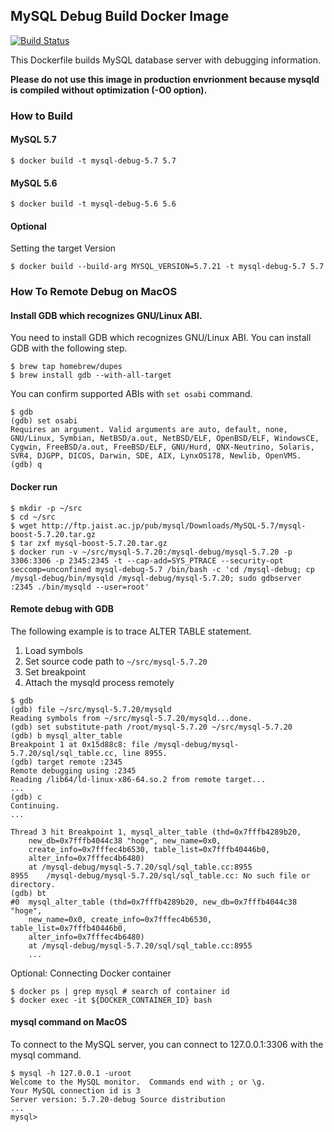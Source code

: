## MySQL Debug Build Docker Image ##

[![Build Status](https://travis-ci.org/y-asaba/docker-mysql-debug.svg?branch=master)](https://travis-ci.org/y-asaba/docker-mysql-debug)

This Dockerfile builds MySQL database server with debugging information.

**Please do not use this image in production envrionment because mysqld is compiled without optimization (-O0 option).**

### How to Build ###

#### MySQL 5.7 ####

```
$ docker build -t mysql-debug-5.7 5.7
```

#### MySQL 5.6 ####

```
$ docker build -t mysql-debug-5.6 5.6
```

#### Optional

Setting the target Version

```
$ docker build --build-arg MYSQL_VERSION=5.7.21 -t mysql-debug-5.7 5.7
```


### How To Remote Debug on MacOS ###

#### Install GDB which recognizes GNU/Linux ABI. ####
You need to install GDB which recognizes GNU/Linux ABI. You can install GDB with the following step.

```
$ brew tap homebrew/dupes
$ brew install gdb --with-all-target
```

You can confirm supported ABIs with `set osabi` command.

```
$ gdb
(gdb) set osabi
Requires an argument. Valid arguments are auto, default, none, GNU/Linux, Symbian, NetBSD/a.out, NetBSD/ELF, OpenBSD/ELF, WindowsCE, Cygwin, FreeBSD/a.out, FreeBSD/ELF, GNU/Hurd, QNX-Neutrino, Solaris, SVR4, DJGPP, DICOS, Darwin, SDE, AIX, LynxOS178, Newlib, OpenVMS.
(gdb) q
```

#### Docker run ####

```
$ mkdir -p ~/src
$ cd ~/src
$ wget http://ftp.jaist.ac.jp/pub/mysql/Downloads/MySQL-5.7/mysql-boost-5.7.20.tar.gz
$ tar zxf mysql-boost-5.7.20.tar.gz
$ docker run -v ~/src/mysql-5.7.20:/mysql-debug/mysql-5.7.20 -p 3306:3306 -p 2345:2345 -t --cap-add=SYS_PTRACE --security-opt seccomp=unconfined mysql-debug-5.7 /bin/bash -c 'cd /mysql-debug; cp /mysql-debug/bin/mysqld /mysql-debug/mysql-5.7.20; sudo gdbserver :2345 ./bin/mysqld --user=root'
```

#### Remote debug with GDB ####
The following example is to trace ALTER TABLE statement.

1. Load symbols
2. Set source code path to `~/src/mysql-5.7.20`
3. Set breakpoint
4. Attach the mysqld process remotely

```
$ gdb
(gdb) file ~/src/mysql-5.7.20/mysqld
Reading symbols from ~/src/mysql-5.7.20/mysqld...done.
(gdb) set substitute-path /root/mysql-5.7.20 ~/src/mysql-5.7.20
(gdb) b mysql_alter_table
Breakpoint 1 at 0x15d88c8: file /mysql-debug/mysql-5.7.20/sql/sql_table.cc, line 8955.
(gdb) target remote :2345
Remote debugging using :2345
Reading /lib64/ld-linux-x86-64.so.2 from remote target...
...
(gdb) c
Continuing.
...

Thread 3 hit Breakpoint 1, mysql_alter_table (thd=0x7fffb4289b20, 
    new_db=0x7fffb4044c38 "hoge", new_name=0x0, 
    create_info=0x7fffec4b6530, table_list=0x7fffb40446b0, 
    alter_info=0x7fffec4b6480)
    at /mysql-debug/mysql-5.7.20/sql/sql_table.cc:8955
8955	/mysql-debug/mysql-5.7.20/sql/sql_table.cc: No such file or directory.
(gdb) bt
#0  mysql_alter_table (thd=0x7fffb4289b20, new_db=0x7fffb4044c38 "hoge", 
    new_name=0x0, create_info=0x7fffec4b6530, table_list=0x7fffb40446b0, 
    alter_info=0x7fffec4b6480)
    at /mysql-debug/mysql-5.7.20/sql/sql_table.cc:8955
    ...
```

Optional: Connecting Docker container

```
$ docker ps | grep mysql # search of container id
$ docker exec -it ${DOCKER_CONTAINER_ID} bash
```

#### mysql command on MacOS ####
To connect to the MySQL server, you can connect to 127.0.0.1:3306 with the mysql command.

```
$ mysql -h 127.0.0.1 -uroot
Welcome to the MySQL monitor.  Commands end with ; or \g.
Your MySQL connection id is 3
Server version: 5.7.20-debug Source distribution
...
mysql>
```

